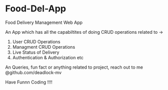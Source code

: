 # Food-Del-App
Food Delivery Management Web App

An App which has all the capabiltites of doing CRUD operations related to ->
  1. User CRUD Operations
  2. Managment CRUD Operations
  3. Live Status of Delivery
  4. Authentication & Authorization etc

An Queries, fun fact or anything related to project, reach out to me @github.com/deadlock-mv

Have Funnn Coding !!!!

